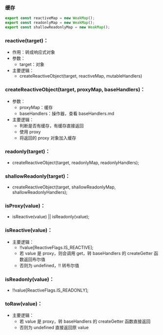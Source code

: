 ### 缓存

```ts
export const reactiveMap = new WeakMap();
export const readonlyMap = new WeakMap();
export const shallowReadonlyMap = new WeakMap();
```

### reactive(target)：

- 作用：转成响应式对象
- 参数：
  - target：对象
- 主要逻辑：
  - createReactiveObject(target, reactiveMap, mutableHandlers)

### createReactiveObject(target, proxyMap, baseHandlers)：

- 参数：
  - proxyMap：缓存
  - baseHandlers：操作器，查看 baseHandlers.md
- 主要逻辑：
  - 判断是否有缓存，有缓存直接返回
  - 使用 proxy
  - 将返回的 proxy 对象加入缓存

### readonly(target)：

- createReactiveObject(target, readonlyMap, readonlyHandlers);

### shallowReadonly(target)：

- createReactiveObject(target, shallowReadonlyMap, shallowReadonlyHandlers);

### isProxy(value)：

- isReactive(value) || isReadonly(value);

### isReactive(value)：

- 主要逻辑：
  - !!value[ReactiveFlags.IS_REACTIVE];
  - 若 value 是 proxy，则会调用 get，转 baseHandlers 的 createGetter 函数返回布尔值
  - 否则为 undefined，!! 转布尔值

### isReadonly(value)：

- !!value[ReactiveFlags.IS_READONLY];

### toRaw(value)：

- 主要逻辑：
  - 若 value 是 proxy，转 baseHandlers 的 createGetter 函数直接返回
  - 否则为 undefined 直接返回原 value
